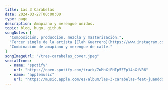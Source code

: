 ```yaml
---
title: Las 3 Carabelas
date: 2024-03-27T00:00:00
type: page
description: Amapiano y merengue unidos.
topic: blog, hugo, github
songNotes: [
  "Composición, producción, mezcla y masterización.",
  "Tercer single de la artista [Elah Guerrero](https://www.instagram.com/yautiaprieta/).",
  "Combinación de amapiano y merengue de calle."
]
songImageUrl: "/tres-carabelas_cover.jpeg"
socialIcons:
  - name: "spotify"
    url: "https://open.spotify.com/track/7uMnXiFHIp5ZEp14sXiVR6"
  - name: "applemusic"
    url: "https://music.apple.com/es/album/las-3-carabelas-feat-juanddddiego/1735093557"
---
```

